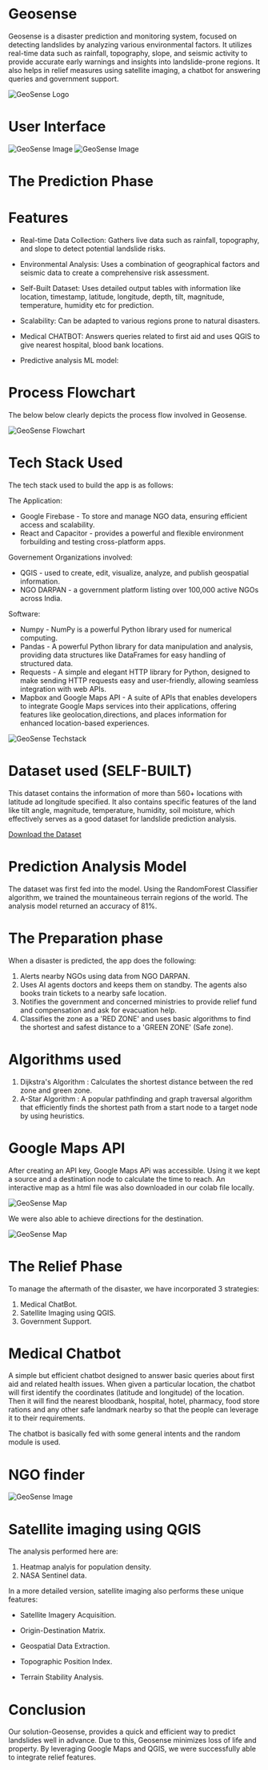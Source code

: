 # Geosense
Geosense is a disaster prediction and monitoring system, focused on detecting landslides by analyzing various environmental factors. It utilizes real-time data such as rainfall, topography, slope, and seismic activity to provide accurate early warnings and insights into landslide-prone regions. It also helps in relief measures using satellite imaging, a chatbot for answering queries and government support.

![GeoSense Logo](images/geosense_logo.jpeg) 

# User Interface

![GeoSense Image](images/geosense_UI.jpeg) ![GeoSense Image](images/geosense_UI2.jpg) 

# The Prediction Phase
# Features
* Real-time Data Collection: Gathers live data such as rainfall, topography, and slope to detect potential landslide risks.
  
* Environmental Analysis: Uses a combination of geographical factors and seismic data to create a comprehensive risk assessment.
  
* Self-Built Dataset: Uses detailed output tables with information like location, timestamp, latitude, longitude, depth, tilt, magnitude, temperature, humidity etc for prediction.
  
* Scalability: Can be adapted to various regions prone to natural disasters.
  
* Medical CHATBOT: Answers queries related to first aid and uses QGIS to give nearest hospital, blood bank locations.

* Predictive analysis ML model: 

# Process Flowchart
The below below clearly depicts the process flow involved in Geosense.

![GeoSense Flowchart](images/geosense_flowchart.jpg)

# Tech Stack Used
The tech stack used to build the app is as follows:

The Application:

* Google Firebase - To store and manage NGO data, ensuring efficient access and scalability.
* React and Capacitor - provides a powerful and flexible environment forbuilding and testing cross-platform apps.

Governement Organizations involved:

* QGIS - used to create, edit, visualize, analyze, and publish geospatial information.
* NGO DARPAN - a government platform listing over 100,000 active NGOs across India.

Software:
* Numpy - NumPy is a powerful Python library used for numerical computing.
* Pandas - A powerful Python library for data manipulation and analysis, providing data structures like DataFrames for easy handling of structured data.
* Requests - A simple and elegant HTTP library for Python, designed to make sending HTTP requests easy and user-friendly, allowing seamless integration with web APIs.
* Mapbox and Google Maps API  - A suite of APIs that enables developers to integrate Google Maps services into their applications, offering features like geolocation,directions, and places information for enhanced location-based experiences.

![GeoSense Techstack](images/geosense_techstack.jpg)

# Dataset used (SELF-BUILT)
This dataset contains the information of more than 560+ locations with latitude ad longitude specified. It also contains specific features of the land like tilt angle, magnitude, temperature, humidity, soil moisture, which effectively serves as a good dataset for landslide prediction analysis.

[Download the Dataset](dataset/Geosense_Dataset.xlsx)

# Prediction Analysis Model
The dataset was first fed into the model. Using the RandomForest Classifier algorithm, we trained the mountaineous terrain regions of the world. The analysis model returned an accuracy of 81%.

# The Preparation phase
When a disaster is predicted, the app does the following:
1. Alerts nearby NGOs using data from NGO DARPAN.
2. Uses AI agents doctors and keeps them on standby. The agents also books train tickets to a nearby safe location.
3. Notifies the government and concerned ministries to provide relief fund and compensation and ask for evacuation help.
4. Classifies the zone as a 'RED ZONE' and uses basic algorithms to find the shortest and safest distance to a 'GREEN ZONE' (Safe zone).

# Algorithms used
1. Dijkstra's Algorithm : Calculates the shortest distance between the red zone and green zone.
2. A-Star Algorithm : A popular pathfinding and graph traversal algorithm that efficiently finds the shortest path from a start node to a target node by using heuristics.

# Google Maps API
After creating an API key, Google Maps APi was accessible. Using it we kept a source and a destination node to calculate the time to reach. An interactive map as a html file was also downloaded in our colab file locally.

![GeoSense Map](images/time_map.jpg)   

We were also able to achieve directions for the destination.

![GeoSense Map](images/directions_map.jpg)   

# The Relief Phase
To manage the aftermath of the disaster, we have incorporated 3 strategies:
1. Medical ChatBot.
2. Satellite Imaging using QGIS.
3. Government Support.

# Medical Chatbot
A simple but efficient chatbot designed to answer basic queries about first aid and related health issues. When given a particular location, the chatbot will first identify the coordinates (latitude and longitude) of the location. Then it will find the nearest bloodbank, hospital, hotel, pharmacy, food store rations and any other safe landmark nearby so that the people can leverage it to their requirements.

The chatbot is basically fed with some general intents and the random module is used.

# NGO finder

![GeoSense Image](images/NGO_finder.jpeg) 

# Satellite imaging using QGIS
The analysis performed here are:
1. Heatmap analyis for population density.
2. NASA Sentinel data.

In a more detailed version, satellite imaging also performs these unique features:
* Satellite Imagery Acquisition.
  
* Origin-Destination Matrix.
  
* Geospatial Data Extraction.
  
* Topographic Position Index.
  
* Terrain Stability Analysis.

# Conclusion
Our solution-Geosense, provides a quick and efficient way to predict landslides well in advance. Due to this, Geosense minimizes loss of life and property. By leveraging Google Maps and QGIS, we were successfully able to integrate relief features.





 
